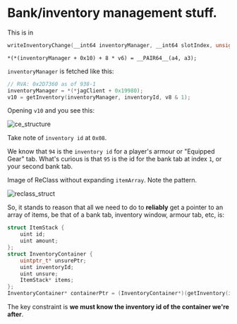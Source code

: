 # Bank/inventory management stuff.

This is in

```cpp
writeInventoryChange(__int64 inventoryManager, __int64 slotIndex, unsigned int a3, unsigned int a4, bool a5)
```

`*(*(inventoryManager + 0x10) + 8 * v6) = __PAIR64__(a4, a3);`


`inventoryManager` is fetched like this:

```cpp
// RVA: 0x2D7360 as of 938-1
inventoryManager = *(*jagClient + 0x19980);
v10 = getInventory(inventoryManager, inventoryId, v8 & 1);
```

Opening `v10` and you see this:

![ce_structure](https://i.imgur.com/P7slII0.png)

Take note of `inventory id` at `0x08`.

We know that `94` is the `inventory id` for a player's armour or "Equipped Gear" tab. What's curious is that `95` is the id for the bank tab at index `1`, or your second bank tab.

Image of ReClass without expanding `itemArray`. Note the pattern.

![reclass_struct](https://i.imgur.com/mWwWwsl.png)


So, it stands to reason that all we need to do to __reliably__ get a pointer to an array of items, be that of a bank tab, inventory window, armour tab, etc, is:

```cpp
struct ItemStack {
    uint id;
    uint amount;
};
struct InventoryContainer {
    uintptr_t* unsurePtr;
    uint inventoryId;
    uint unsure;
    ItemStack* items;
};
InventoryContainer* containerPtr = (InventoryContainer*)(getInventory(inventoryManager, inventoryId, false));
```

The key constraint is __we must know the inventory id of the container we're after__.